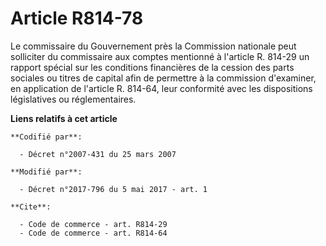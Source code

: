 # Article R814-78

Le commissaire du Gouvernement près la Commission nationale peut solliciter du commissaire aux comptes mentionné à l'article
R. 814-29 un rapport spécial sur les conditions financières de la cession des parts sociales ou titres de capital afin de
permettre à la commission d'examiner, en application de l'article R. 814-64, leur conformité avec les dispositions
législatives ou réglementaires.

**Liens relatifs à cet article**

	**Codifié par**:

	  - Décret n°2007-431 du 25 mars 2007

	**Modifié par**:

	  - Décret n°2017-796 du 5 mai 2017 - art. 1

	**Cite**:

	  - Code de commerce - art. R814-29
	  - Code de commerce - art. R814-64
